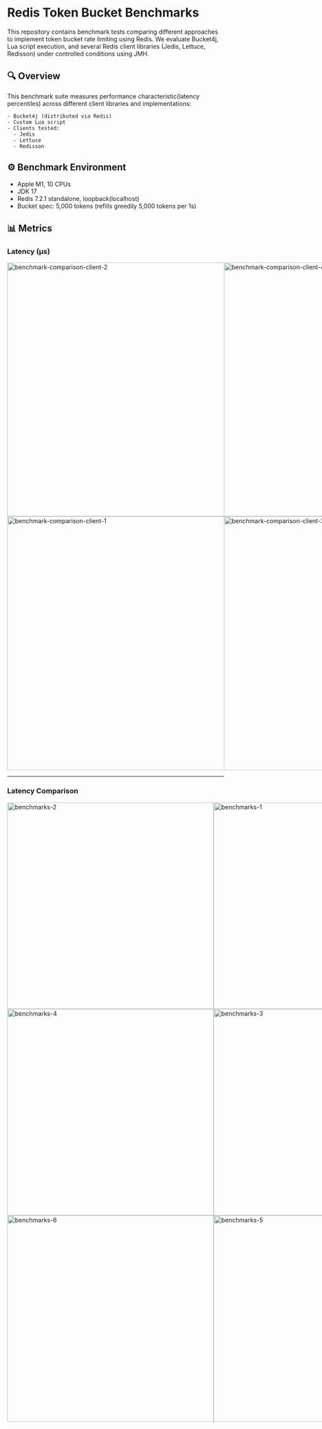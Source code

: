 # Redis Token Bucket Benchmarks
This repository contains benchmark tests comparing different approaches to implement token bucket rate limiting using Redis.
We evaluate Bucket4j, Lua script execution, and several Redis client libraries (Jedis, Lettuce, Redisson) under controlled conditions using JMH.

## 🔍 Overview
This benchmark suite measures performance characteristic(latency percentiles) across different client libraries and implementations:
```text
- Bucket4j (distributed via Redis)
- Custom Lua script
- Clients tested:
  - Jedis 
  - Lettuce 
  - Redisson
```

## ⚙️ Benchmark Environment
- Apple M1, 10 CPUs
- JDK 17
- Redis 7.2.1 standalone, loopback(localhost)
- Bucket spec: 5,000 tokens (refills greedily 5,000 tokens per 1s)

## 📊 Metrics
### Latency (μs)
<div style="display: flex; justify-content: space-between;">
    <img width=590 src="https://i.ibb.co/b8wRJ3C/benchmark-comparison-client-2.png" alt="benchmark-comparison-client-2"/>
    <img width=590 src="https://i.ibb.co/JwbXNXMr/benchmark-comparison-client-4.png" alt="benchmark-comparison-client-4"/>
</div>
<div style="display: flex; justify-content: space-between;">
    <img width=590 src="https://i.ibb.co/WvRc9511/benchmark-comparison-client-1.png" alt="benchmark-comparison-client-1"/>
    <img width=590 src="https://i.ibb.co/fjqN7nt/benchmark-comparison-client-3.png" alt="benchmark-comparison-client-3"/>
</div>

<hr />

### Latency Comparison
<div style="display: flex; justify-content: space-between;">
    <img width=480 src="https://i.ibb.co/n8f7h9q9/benchmarks-2.png" alt="benchmarks-2">
    <img width=480 src="https://i.ibb.co/8nTdNzwq/benchmarks-1.png" alt="benchmarks-1">
</div>
<div style="display: flex; justify-content: space-between;">
    <img width=480 src="https://i.ibb.co/XZq65dP9/benchmarks-4.png" alt="benchmarks-4">
    <img width=480 src="https://i.ibb.co/rRpKQCSS/benchmarks-3.png" alt="benchmarks-3">
</div>
<div style="display: flex; justify-content: space-between;">
    <img width=480 src="https://i.ibb.co/gb73GfsH/benchmarks-6.png" alt="benchmarks-6">
    <img width=480 src="https://i.ibb.co/Q7rqLs74/benchmarks-5.png" alt="benchmarks-5">
</div>
